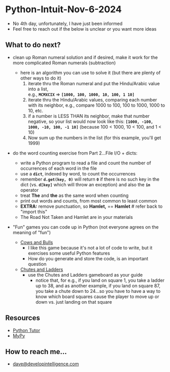 # Python-Intuit-Nov-6-2024

* No 4th day, unfortunately, I have just been informed
* Feel free to reach out if the below is unclear or you want more ideas
  
## What to do next?
* clean up Roman numeral solution and if desired, make it work for the more complicated Roman numerals (subtraction)
   * here is an algorithm you can use to solve it (but there are plenty of other ways to do it)
     1. iterate thru the Roman numeral and put the Hindu/Arabic value into a list,<br>
          e.g., __`MCMXCIX`__ => __`[1000, 100, 1000, 10, 100, 1 10]`__
     2. iterate thru the Hindu/Arabic values, comparing each number with its neighbor, e.g.,
          compare 1000 to 100, 100 to 1000, 1000 to 10, etc.
     3. if a number is LESS THAN its neighbor, make that number negative, so your list would now look like this:
          __`[1000, -100, 1000, -10, 100, -1 10]`__ (because 100 < 1000, 10 < 100, and 1 < 10)
     4. Now sum up the numbers in the list (for this example, you'll get 1999)

* do the word counting exercise from Part 2...File I/O + dicts:
  * write a Python program to read a file and count the number of occurrences of each word in the file
  * use a __`dict`__, indexed by word, to count the occurrences
  * remember __`d.get(key, 0)`__ will return __`0`__ if there is no such key in the dict (vs. __`d[key]`__ which will throw an exception) and also the __`in`__ operator
  * treat __The__ and __the__ as the same word when counting
  * print out words and counts, from most common to least common
  * __EXTRA:__ remove punctuation, so __Hamlet,__ == __Hamlet__ # refer back to "import this"
  * The Road Not Taken and Hamlet are in your materials
 
* "Fun" games you can code up in Python (not everyone agrees on the meaning of "fun")
   * [Cows and Bulls](https://en.wikipedia.org/wiki/Bulls_and_cows)
      * I like this game because it's not a lot of code to write, but it exercises some useful Python features
      * How do you generate and store the code, is an important question
   * [Chutes and Ladders](https://en.wikipedia.org/wiki/Snakes_and_ladders)
      * use the Chutes and Ladders gameboard as your guide
         * notice that, for e.g., if you land on square 1, you take a ladder up to 38, and as another example, if you land on square 87, you take a chute down to 24...so you have to have a way to know which board squares cause the player to move up or down vs. just landing on that square
    
## Resources
* [Python Tutor](https://pythontutor.com)
* [MyPy](https://mypy-lang.org/)
  
## How to reach me...
* dave@developintelligence.com
